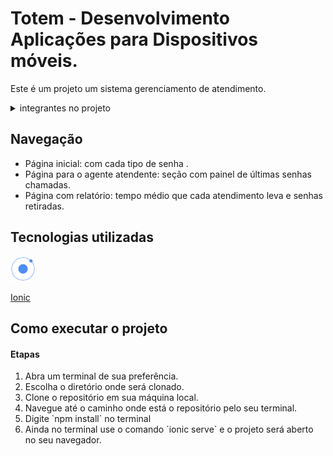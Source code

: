 # Totem - Desenvolvimento Aplicações para Dispositivos móveis.

Este é um projeto um sistema gerenciamento de atendimento.
<details><summary>integrantes no projeto</summary>
<ul>
<li>Alex Fernando A. da Silva - 01488555</li>
<li>Davi Pereira Morato Costa - 01404374</li>
<li>Ellen Mariza Camilo Cabral de Almeida - 01482450</li>
<li>Izabelly Vitória de Freitas Cardoso - 01457142</li>
<li>Lucas Soares Ribeiro  - 01457146</li>
<li>Pedro Emanuel Alencar de Melo - 01482712</li>
</ul>
</details>

Navegação
-------------------------------------
- Página inicial: com cada tipo de senha .
- Página para o agente atendente: seção com painel de últimas senhas chamadas.
- Página com relatório: tempo médio que cada atendimento leva e senhas retiradas.


Tecnologias utilizadas
-------------------------------------
<div><p align="left">
<a href="https://ionicframework.com/" >
<img src="https://raw.githubusercontent.com/devicons/devicon/master/icons/ionic/ionic-original.svg" width="40" height="40" alt="Ionic Framework" /><p>Ionic</p></a>
</p>
</div>

 Como executar o projeto
 -------------------------------------
<h4>Etapas</h4>
<ol>
<li value="1" >Abra um terminal de sua preferência.</li>
<li>Escolha o diretório onde será clonado.</li>
<li>Clone o repositório em sua máquina local.</li>
<li> Navegue até o caminho onde está o repositório pelo seu terminal.</li>
<li>Digite `npm install` no terminal</li>
<li>Ainda no terminal use o comando `ionic serve` e o projeto será aberto no seu navegador.</li>
</ol>